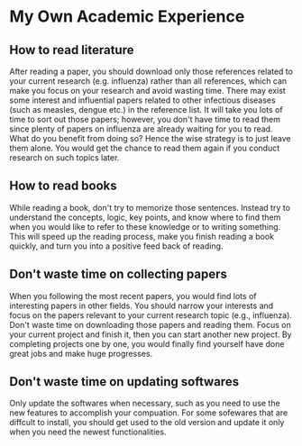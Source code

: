 # My Own Academic Experience

## How to read literature
After reading a paper, you should download only those references related to your current research (e.g. influenza) rather than all references, which can make you focus on your research and avoid wasting time. There may exist some interest and influential papers related to other infectious diseases (such as measles, dengue etc.) in the reference list. It will take you lots of time to sort out those papers; however, you don't have time to read them since plenty of papers on influenza are already waiting for you to read. What do you benefit from doing so? Hence the wise strategy is to just leave them alone. You would get the chance to read them again if you conduct research on such topics later.

## How to read books
While reading a book, don't try to memorize those sentences. Instead try to understand the concepts, logic, key points, and know where to find them when you would like to refer to these knowledge or to writing something. This will speed up the reading process, make you finish reading a book quickly, and turn you into a positive feed back of reading.

## Don't waste time on collecting papers
When you following the most recent papers, you would find lots of interesting papers in other fields. You should narrow your interests and focus on the papers relevant to your current research topic (e.g., influenza). Don't waste time on downloading those papers and reading them. Focus on your current project and finish it, then you can start another new project. By completing projects one by one, you would finally find yourself have done great jobs and make huge progresses.

## Don't waste time on updating softwares
Only update the softwares when necessary, such as you need to use the new features to accomplish your compuation. For some sofewares that are diffcult to install, you should get used to the old version and update it only when you need the newest functionalities.

